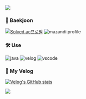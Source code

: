 <img src="https://capsule-render.vercel.app/api?type=waving&color=B3D96C&height=150&section=header&text=jineey's%20Github✨&fontSize=25&fontColor=ffffff&fontAlignY=30" />

### 🌱 Baekjoon
[![Solved.ac프로필](http://mazassumnida.wtf/api/v2/generate_badge?boj=jineey0_0)](https://solved.ac/jineey0_0)
![mazandi profile](http://mazandi.herokuapp.com/api?handle=jineey0_0&theme=warm)


### 🛠️ Use
![java](https://img.shields.io/badge/Java-ED8B00?style=flat&logo=openjdk&logoColor=white)
![velog](https://img.shields.io/badge/velog-20C997?style=flat&logo=velog&logoColor=white)
![vscode](https://img.shields.io/badge/Made%20for-VSCode-1f425f.svg)

### 🔗 My Velog
[![Velog's GitHub stats](https://velog-readme-stats.vercel.app/api/badge?name=jineey)](https://velog.io/@jineey/posts?tag=baekjoon)

<img src="https://capsule-render.vercel.app/api?type=waving&color=B3D96C&height=150&section=footer" />
